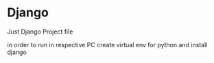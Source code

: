 # Django

Just Django Project file

in order to run in respective PC create virtual env for python and install django
